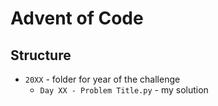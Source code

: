 # Advent of Code

## Structure

* `20XX` - folder for year of the challenge
    * `Day XX - Problem Title.py` - my solution
